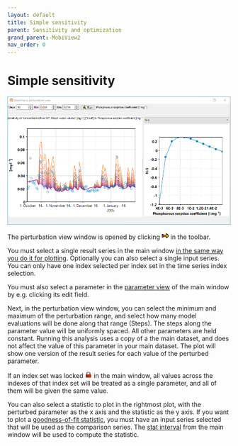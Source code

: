 ```yaml
---
layout: default
title: Simple sensitivity
parent: Sensitivity and optimization
grand_parent: MobiView2
nav_order: 0
---
```


# Simple sensitivity

![Simple sensitivity](../img/mobiview/simplesensitivity.png)

The perturbation view window is opened by clicking ![Simple sensitivity](../img/toolbar/Perturb.png) in the toolbar.

You must select a single result series in the main window [in the same way you do it for plotting](plots.html). Optionally you can also select a single input series. You can only have one index selected per index set in the time series index selection.

You must also select a parameter in the [parameter view](parameters.html) of the main window by e.g. clicking its edit field.

Next, in the perturbation view window, you can select the minimum and maximum of the perturbation range, and select how many model evaluations will be done along that range (Steps). The steps along the parameter value will be uniformly spaced. All other parameters are held constant. Running this analysis uses a copy of a the main dataset, and does not affect the value of this parameter in your main dataset. The plot will show one version of the result series for each value of the perturbed parameter.

If an index set was locked ![Locked](../img/toolbar/Lock.png) in the main window, all values across the indexes of that index set will be treated as a single parameter, and all of them will be given the same value.

You can also select a statistic to plot in the rightmost plot, with the perturbed parameter as the x axis and the statistic as the y axis. If you want to plot a [goodness-of-fit statistic](statistics.html#goodness-of-fit), you must have an input series selected that will be used as the comparison series. The [stat interval](statistics.html#the-stat-interval) from the main window will be used to compute the statistic.